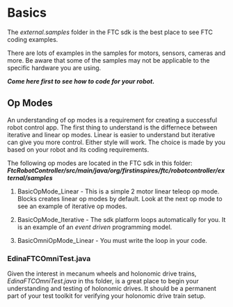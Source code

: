 # Basics

The *external.samples* folder in the FTC sdk is the best place to see FTC coding examples.

There are lots of examples in the samples for motors, sensors, cameras and more. Be aware that some of the samples may not be applicable to the specific hardware you are using.

***Come here first to see how to code for your robot.***

## Op Modes

An understanding of op modes is a requirement for creating a successful robot control app. The first thing to understand is the differnece between iterative and linear op modes. Linear is easier to understand but iterative can give you more control. Either style will work. The choice is made by you based on your robot and its coding requirements.

The following op modes are located in the FTC sdk in this folder:
***FtcRobotController/src/main/java/org/firstinspires/ftc/robotcontroller/external/samples***

1. BasicOpMode_Linear - This is a simple 2 motor linear teleop op mode. Blocks creates linear op modes by default. Look at the next op mode to see an example of iterative op modes.

2. BasicOpMode_Iterative - The sdk platform loops automatically for you. It is an example of an *event driven* programming model.

3. BasicOmniOpMode_Linear - You must write the loop in your code.

### EdinaFTCOmniTest.java

Given the interest in mecanum wheels and holonomic drive trains, *EdinaFTCOmniTest.java* in ths folder, is a great place to begin your understanding and testing of holonomic drives. It should be a permanent part of your test toolkit for verifying your holonomic drive train setup.
